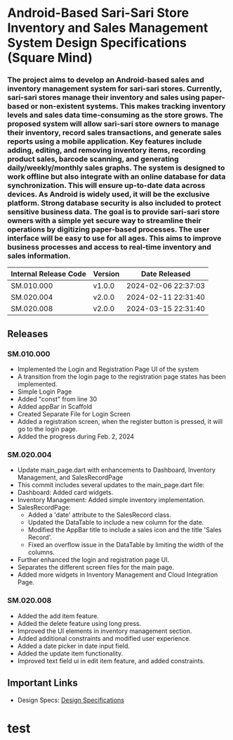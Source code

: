 # Android-Based Sari-Sari Store Inventory and Sales Management System Design Specifications (Square Mind)
### The project aims to develop an Android-based sales and inventory management system for sari-sari stores. Currently, sari-sari stores manage their inventory and sales using paper-based or non-existent systems. This makes tracking inventory levels and sales data time-consuming as the store grows. The proposed system will allow sari-sari store owners to manage their inventory, record sales transactions, and generate sales reports using a mobile application. Key features include adding, editing, and removing inventory items, recording product sales, barcode scanning, and generating daily/weekly/monthly sales graphs. The system is designed to work offline but also integrate with an online database for data synchronization. This will ensure up-to-date data across devices. As Android is widely used, it will be the exclusive platform. Strong database security is also included to protect sensitive business data. The goal is to provide sari-sari store owners with a simple yet secure way to streamline their operations by digitizing paper-based processes. The user interface will be easy to use for all ages. This aims to improve business processes and access to real-time inventory and sales information.

| Internal Release Code    | Version | Date Released |
|----------|------------|-------------------|
| SM.010.000 | v1.0.0   | 2024-02-06 22:37:03 | 
| SM.020.004 | v2.0.0   | 2024-02-11 22:31:40|
| SM.020.008 | v2.0.0   | 2024-03-15 22:31:40| 

## Releases
### SM.010.000
- Implemented the Login and Registration Page UI of the system
- A transition from the login page to the registration page states has been implemented.
- Simple Login Page
- Added "const" from line 30
- Added appBar in Scaffold
- Created Separate File for Login Screen
- Added a registration screen, when the register button is pressed, it will go to the login page. 
- Added the progress during Feb. 2, 2024

### SM.020.004
- Update main_page.dart with enhancements to Dashboard, Inventory Management, and SalesRecordPage
- This commit includes several updates to the main_page.dart file:
- Dashboard: Added card widgets.
- Inventory Management: Added simple inventory implementation.
- SalesRecordPage: 
  - Added a 'date' attribute to the SalesRecord class.
  - Updated the DataTable to include a new column for the date.
  - Modified the AppBar title to include a sales icon and the title 'Sales Record'.
  - Fixed an overflow issue in the DataTable by limiting the width of the columns.
- Further enhanced the login and registration page UI.
- Separates the different screen files for the main page.
- Added more widgets in Inventory Management and Cloud Integration Page.

### SM.020.008
- Added the add item feature.
- Added the delete feature using long press.
- Improved the UI elements in inventory management section.
- Added additional constraints and modified user experience.
- Added a date picker in date input field.
- Added the update item functionality.
- Improved text field ui in edit item feature, and added constraints.

## Important Links
- Design Specs: [Design Specifications](https://github.com/HarleyGotardo/square-mind/blob/main/README_FILES/MAIN_MD/DesignSpecificationDocument.md)

# test
